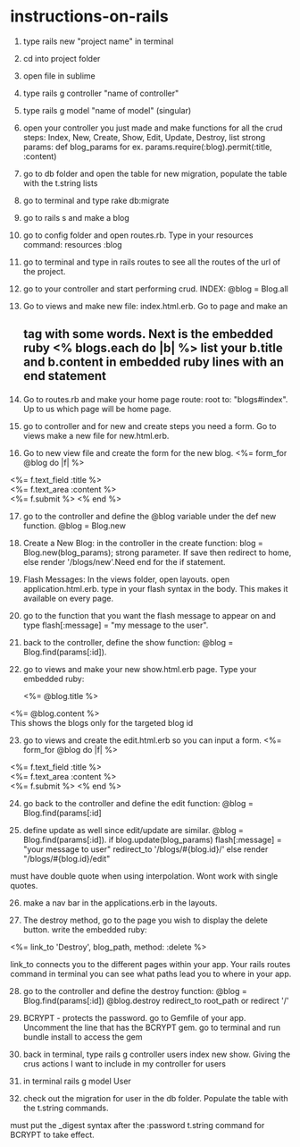 # instructions-on-rails

1. type rails new "project name" in terminal


2. cd into project folder


3. open file in sublime


4. type rails g controller "name of controller"


5. type rails g model "name of model" (singular)
6. open your controller you just made and make functions for all the crud steps: Index, New, Create, Show, Edit, Update, Destroy, list strong params: def blog_params for ex.  params.require(:blog).permit(:title, :content)


7. go to db folder and open the table for new migration, populate the table with the t.string lists


8. go to terminal and type rake db:migrate


9. go to rails s and make a blog


10. go to config folder and open routes.rb.  Type in your resources command: resources :blog

11. go to terminal and type in rails routes to see all the routes of the url of the project.

12. go to your controller and start performing crud.  INDEX: @blog = Blog.all

13.  Go to views and make new file: index.html.erb.  Go to page and make an <h2> tag with some words.  Next is the embedded ruby <% blogs.each do |b| %>
list your b.title and b.content in embedded ruby lines with an end statement

14. Go to routes.rb and make your home page route: root to: "blogs#index". Up to us which page will be home page.

15. go to controller and for new and create steps you need a form.  Go to views make a new file for new.html.erb.

16.  Go to new view file and create the form for the new blog.  <%= form_for @blog do |f| %>
<div><%= f.text_field :title %></div>
<div><%= f.text_area :content %></div>
  <%= f.submit %>
<% end %>

17. go to the controller and define the @blog variable under the def new function. @blog = Blog.new

18. Create a New Blog: in the controller in the create function: blog = Blog.new(blog_params); strong parameter.  If save then redirect to home, else render '/blogs/new'.Need end for the if statement.

19. Flash Messages: In the views folder, open layouts.  open application.html.erb.  type in your flash syntax in the body.  This makes it available on every page.

20. go to the function that you want the flash message to appear on and type flash[:message] = "my message to the user".

21. back to the controller, define the show function: @blog = Blog.find(params[:id]).

22. go to views and make your new show.html.erb page.  Type your embedded ruby: <div><%= @blog.title %></div>
<div><%= @blog.content %></div>
This shows the blogs only for the targeted blog id

23. go to views and create the edit.html.erb so you can input a form. <%= form_for @blog do |f| %>
<div><%= f.text_field :title %></div>
<div><%= f.text_area :content %></div>
  <%= f.submit %>
<% end %>

24. go back to the controller and define the edit function: @blog = Blog.find(params[:id]

25.  define update as well since edit/update are similar.  @blog = Blog.find(params[:id]).
if blog.update(blog_params)
flash[:message] = "your message to user"
redirect_to '/blogs/#{blog.id}/'
else render "/blogs/#{blog.id}/edit"

must have double quote when using interpolation.  Wont work with single quotes.

26. make a nav bar  in the applications.erb in the layouts.

27. The destroy method, go to the page you wish to display the delete button.  write the embedded ruby:

<%= link_to 'Destroy', blog_path, method: :delete %>

link_to connects you to the different pages within your app.  Your rails routes command in terminal you can see what paths lead you to where in your app.

28. go to the controller and define the destroy function: @blog = Blog.find(params[:id])
@blog.destroy
redirect_to root_path or redirect '/'

29. BCRYPT - protects the password.
go to Gemfile of your app.  Uncomment the line that has the BCRYPT gem.
go to terminal and run bundle install to access the gem

30. back in terminal, type rails g controller users index new show.  Giving the crus actions I want to include in my controller for users

31. in terminal rails g model User

32. check out the migration for user in the db folder.  Populate the table with the t.string commands.

must put the _digest syntax after the :password t.string command for BCRYPT to take effect.
